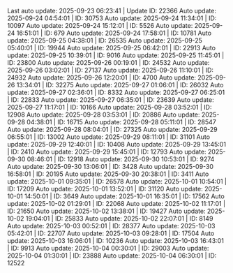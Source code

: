 Last auto update: 2025-09-23 06:23:41 | Update ID: 22366
Auto update: 2025-09-24 04:54:01 | ID: 30753
Auto update: 2025-09-24 11:34:01 | ID: 10097
Auto update: 2025-09-24 15:12:01 | ID: 5526
Auto update: 2025-09-24 16:51:01 | ID: 679
Auto update: 2025-09-24 17:58:01 | ID: 10781
Auto update: 2025-09-25 04:38:01 | ID: 26535
Auto update: 2025-09-25 05:40:01 | ID: 19944
Auto update: 2025-09-25 06:42:01 | ID: 22913
Auto update: 2025-09-25 10:39:01 | ID: 9016
Auto update: 2025-09-25 11:45:01 | ID: 23800
Auto update: 2025-09-26 00:19:01 | ID: 24532
Auto update: 2025-09-26 03:02:01 | ID: 27137
Auto update: 2025-09-26 11:10:01 | ID: 24932
Auto update: 2025-09-26 12:20:01 | ID: 4700
Auto update: 2025-09-26 13:34:01 | ID: 32275
Auto update: 2025-09-27 01:06:01 | ID: 26032
Auto update: 2025-09-27 02:36:01 | ID: 8332
Auto update: 2025-09-27 06:25:01 | ID: 22833
Auto update: 2025-09-27 06:35:01 | ID: 23639
Auto update: 2025-09-27 11:17:01 | ID: 10166
Auto update: 2025-09-28 03:52:01 | ID: 12908
Auto update: 2025-09-28 03:53:01 | ID: 20886
Auto update: 2025-09-28 04:38:01 | ID: 16715
Auto update: 2025-09-28 05:11:01 | ID: 28547
Auto update: 2025-09-28 08:04:01 | ID: 27325
Auto update: 2025-09-29 06:55:01 | ID: 13002
Auto update: 2025-09-29 08:11:01 | ID: 31101
Auto update: 2025-09-29 12:40:01 | ID: 10408
Auto update: 2025-09-29 13:45:01 | ID: 2410
Auto update: 2025-09-29 15:45:01 | ID: 12793
Auto update: 2025-09-30 08:46:01 | ID: 12918
Auto update: 2025-09-30 10:53:01 | ID: 9274
Auto update: 2025-09-30 13:06:01 | ID: 3428
Auto update: 2025-09-30 16:58:01 | ID: 20195
Auto update: 2025-09-30 20:38:01 | ID: 3411
Auto update: 2025-10-01 09:35:01 | ID: 26578
Auto update: 2025-10-01 10:54:01 | ID: 17209
Auto update: 2025-10-01 13:52:01 | ID: 31120
Auto update: 2025-10-01 14:50:01 | ID: 3649
Auto update: 2025-10-01 16:35:01 | ID: 17562
Auto update: 2025-10-02 01:29:01 | ID: 22068
Auto update: 2025-10-02 11:17:01 | ID: 21650
Auto update: 2025-10-02 13:38:01 | ID: 19427
Auto update: 2025-10-02 19:04:01 | ID: 25833
Auto update: 2025-10-02 22:07:01 | ID: 8149
Auto update: 2025-10-03 00:52:01 | ID: 28377
Auto update: 2025-10-03 05:42:01 | ID: 22707
Auto update: 2025-10-03 09:28:01 | ID: 17504
Auto update: 2025-10-03 16:06:01 | ID: 10236
Auto update: 2025-10-03 16:43:01 | ID: 9913
Auto update: 2025-10-04 00:30:01 | ID: 29003
Auto update: 2025-10-04 01:30:01 | ID: 23888
Auto update: 2025-10-04 06:30:01 | ID: 12522
